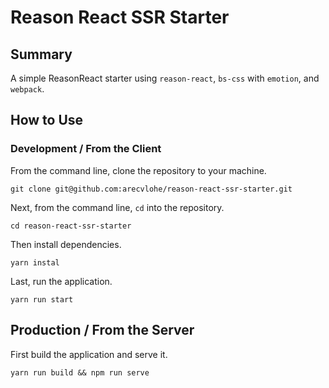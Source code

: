 # Reason React SSR Starter

## Summary

A simple ReasonReact starter using `reason-react`, `bs-css` with `emotion`, and `webpack`.

## How to Use

### Development / From the Client

From the command line, clone the repository to your machine.

```shell
git clone git@github.com:arecvlohe/reason-react-ssr-starter.git
```

Next, from the command line, `cd` into the repository.

```shell
cd reason-react-ssr-starter
```

Then install dependencies.

```shell
yarn instal
```

Last, run the application.

```shell
yarn run start
```

## Production / From the Server

First build the application and serve it.

```shell
yarn run build && npm run serve
```
